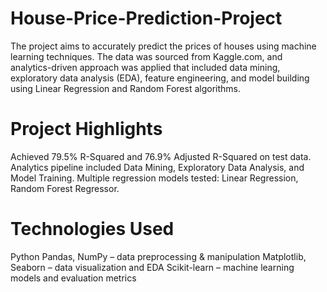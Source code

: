 # House-Price-Prediction-Project
The project aims to accurately predict the prices of houses using machine learning techniques. The data was sourced from Kaggle.com, and analytics-driven approach was applied that included data mining, exploratory data analysis (EDA), feature engineering, and model building using Linear Regression and Random Forest algorithms.

# Project Highlights
Achieved 79.5% R-Squared and 76.9% Adjusted R-Squared on test data.
Analytics pipeline included Data Mining, Exploratory Data Analysis, and Model Training.
Multiple regression models tested: Linear Regression, Random Forest Regressor.

# Technologies Used
Python
Pandas, NumPy – data preprocessing & manipulation
Matplotlib, Seaborn – data visualization and EDA
Scikit-learn – machine learning models and evaluation metrics
